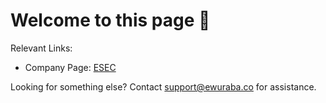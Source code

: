 # Welcome to this page 👋


Relevant Links:
- Company Page: [ESEC](https://ewuraba.co)

Looking for something else? Contact support@ewuraba.co for assistance.
